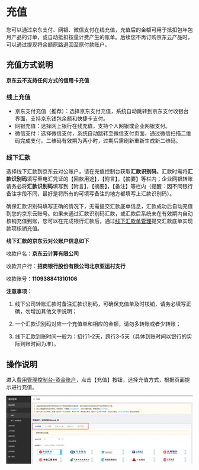 # 充值

您可以通过京东支付、网银、微信支付在线充值，充值后的金额可用于抵扣包年包月产品的订单，或自动抵扣按量计费产生的账单。后续您不再订购京东云产品时，可以通过提现将余额原路退回至原付款账户。

## 充值方式说明

**京东云不支持任何方式的信用卡充值**

### 线上充值

- 京东支付充值（推荐）：选择京东支付充值，系统自动跳转到京东支付收银台界面，支持京东钱包余额和快捷卡支付。
- 网银充值：选择网上银行在线充值，支持个人网银或企业网银支付。
- 微信支付：选择微信支付，系统自动跳转至微信支付页面，通过微信扫描二维码完成支付。二维码有效期为两小时，过期后需刷新重新生成新二维码。

### 线下汇款

选择线下汇款到京东云对公账户，请在充值控制台获取**汇款识别码**。汇款时需将**汇款识别码**填写至电汇凭证的【回款用途】，【附言】，【摘要】等栏内；企业网银转账请务必将**汇款识别码**填写到【附言】，【摘要】，【备注】等栏内（提醒：因不同银行备注字段不同，最好是将所有的可填写备注的地方都填写上汇款识别码）。

确保汇款识别码填写正确的情况下，无需提交汇款底单信息，汇款成功后自动充值到您的京东云账号。如果未通过汇款识别码汇款，或汇款后系统未在有效期内自动核销充值到账，您可以在完成银行汇款后，通过[线下汇款单管理](https://capital.jdcloud.com/cost/capital/remittance)提交汇款底单实现款项核销充值。

**线下汇款的京东云对公账户信息如下**

收款户名：**京东云计算有限公司**

收款开户行：**招商银行股份有限公司北京亚运村支行**

收款账号：**110938841310106**

**注意事项：**

1. 线下公司转账汇款时备注汇款识别码，可确保充值单及时核销，请务必填写正确，勿增加其他文字说明；

2. 一个汇款识别码对应一个充值单和相应的金额，请勿多转账或者少转账；

3. 线下汇款到账时间一般为：招行1-2天，跨行3-5天（具体到账时间以银行的实际到账时间为准）。

## 操作说明

进入[费用管理控制台-资金账户](https://uc.jdcloud.com/cost/capital/capital-overview)，点击【充值】按钮，选择充值方式，根据页面提示进行充值。

![chongzhi](../../../../image/Charge/chongzhi1.png)

